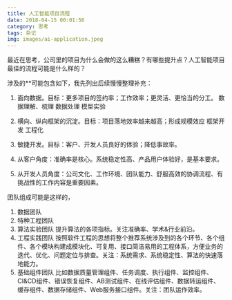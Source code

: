 ```yaml
---
title: 人工智能项目流程
date: 2018-04-15 00:01:56
category: 思考
tags: 杂记
img: images/ai-application.jpeg
---
```


最近在思考，公司里的项目为什么会做的这么糟糕？有哪些提升点？人工智能项目最佳的流程可能是什么样的？

涉及的**可能包含如下，我先列出后续慢慢整理补充：

1. 面向数据。目标：更多项目的签约率；工作效率；更灵活、更恰当的分工。
数据理解、梳理
数据处理
模型实验

2. 横向、纵向框架的沉淀。目标：项目落地效率越来越高；形成规模效应
框架开发
工程化
3. 敏捷开发。目标：客户、开发人员良好的体验；降低事故率。

4. 从客户角度：准确率是核心。系统稳定性高、产品用户体验好，是基本要求。

5. 从开发人员角度：公司文化、工作环境、团队能力、舒服高效的协调流程、有挑战性的工作内容是重要因素。


团队组成可能是这样的，
1. 数据团队
2. 特种工程团队
3. 算法实验团队
提升算法的各项指标。关注准确率、学术&行业前沿。
4. 工程实践团队
按照软件工程的思想将整个推荐系统涉及到的各个环节、各个组件、各个模块构建成模块化、可复用、接口简洁易用的工程体系，方便业务的迭代、优化、问题定位与排查。关注：系统需求、系统稳定性、算法的快速落地能力。
5. 基础组件团队
比如数据质量管理组件、任务调度、执行组件、监控组件、CI&CD组件、错误恢复组件、AB测试组件、在线评估组件、数据转运组件、缓存组件、数据存储组件、Web服务接口组件。关注：团队运作效率。
